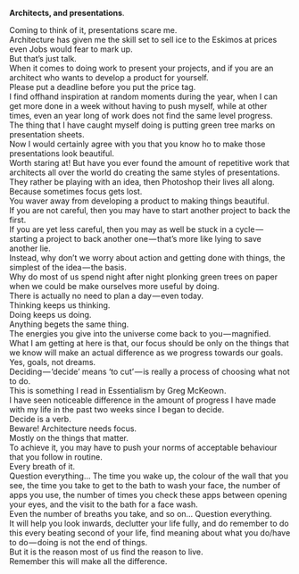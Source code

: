 **Architects, and presentations**.  

Coming to think of it, presentations scare me.   
Architecture has given me the skill set to sell ice to the Eskimos at prices even Jobs would fear to mark up.   
But that’s just talk.   
When it comes to doing work to present your projects, and if you are an architect who wants to develop a product for yourself.   
Please put a deadline before you put the price tag.  
I find offhand inspiration at random moments during the year, when I can get more done in a week without having to push myself, while at other times, even an year long of work does not find the same level progress.   
The thing that I have caught myself doing is putting green tree marks on presentation sheets.   
Now I would certainly agree with you that you know ho to make those presentations look beautiful.   
Worth staring at! But have you ever found the amount of repetitive work that architects all over the world do creating the same styles of presentations.   
They rather be playing with an idea, then Photoshop their lives all along.  
Because sometimes focus gets lost.   
You waver away from developing a product to making things beautiful.   
If you are not careful, then you may have to start another project to back the first.   
If you are yet less careful, then you may as well be stuck in a cycle — starting a project to back another one — that’s more like lying to save another lie.   
Instead, why don’t we worry about action and getting done with things, the simplest of the idea — the basis.  
Why do most of us spend night after night plonking green trees on paper when we could be make ourselves more useful by doing.   
There is actually no need to plan a day — even today.   
Thinking keeps us thinking.   
Doing keeps us doing.   
Anything begets the same thing.  
The energies you give into the universe come back to you — magnified.   
What I am getting at here is that, our focus should be only on the things that we know will make an actual difference as we progress towards our goals.   
Yes, goals, not dreams.   
Deciding — ‘decide’ means ‘to cut’ — is really a process of choosing what not to do.   
This is something I read in Essentialism by Greg McKeown.  
I have seen noticeable difference in the amount of progress I have made with my life in the past two weeks since I began to decide.   
Decide is a verb.   
Beware! Architecture needs focus.   
Mostly on the things that matter.   
To achieve it, you may have to push your norms of acceptable behaviour that you follow in routine.  
Every breath of it.   
Question everything… The time you wake up, the colour of the wall that you see, the time you take to get to the bath to wash your face, the number of apps you use, the number of times you check these apps between opening your eyes, and the visit to the bath for a face wash.   
Even the number of breaths you take, and so on… Question everything.   
It will help you look inwards, declutter your life fully, and do remember to do this every beating second of your life, find meaning about what you do/have to do — doing is not the end of things.   
But it is the reason most of us find the reason to live.  
Remember this will make all the difference.  
